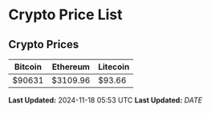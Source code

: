 # Crypto Price List

## Crypto Prices
| Bitcoin | Ethereum | Litecoin |
| ------- | -------- | -------- |
| $90631 | $3109.96 | $93.66 |
**Last Updated:** 2024-11-18 05:53 UTC
**Last Updated:** $DATE$

